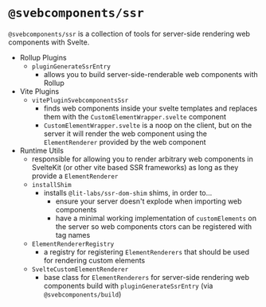 # `@svebcomponents/ssr`

`@svebcomponents/ssr` is a collection of tools for server-side rendering web components with Svelte.

- Rollup Plugins
  - `pluginGenerateSsrEntry`
    - allows you to build server-side-renderable web components with Rollup
- Vite Plugins
  - `vitePluginSvebcomponentsSsr`
    - finds web components inside your svelte templates and replaces them with the `CustomElementWrapper.svelte` component
    - `CustomElementWrapper.svelte` is a noop on the client, but on the server it will render the web component using the `ElementRenderer` provided by the web component
- Runtime Utils
  - responsible for allowing you to render arbitrary web components in SvelteKit (or other vite based SSR frameworks) as long as they provide a `ElementRenderer`
  - `installShim`
    - installs `@lit-labs/ssr-dom-shim` shims, in order to...
      - ensure your server doesn't explode when importing web components
      - have a minimal working implementation of `customElements` on the server so web components ctors can be registered with tag names
  - `ElementRendererRegistry`
    - a registry for registering `ElementRenderers` that should be used for rendering custom elements
  - `SvelteCustomElementRenderer`
    - base class for `ElementRenderers` for server-side rendering web components build with `pluginGenerateSsrEntry` (via `@svebcomponents/build`)
